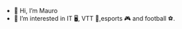 - 👋 Hi, I’m Mauro
- 👀 I’m interested in IT 🖥️, VTT 🚴‍,esports 🎮 and football ⚽.

<!---
MauRoFMF/MauRoFMF is a ✨ special ✨ repository because its `README.md` (this file) appears on your GitHub profile.
You can click the Preview link to take a look at your changes.
--->
